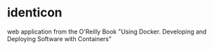 # identicon

web application from the O'Reilly Book "Using Docker. Developing and Deploying Software with Containers"
